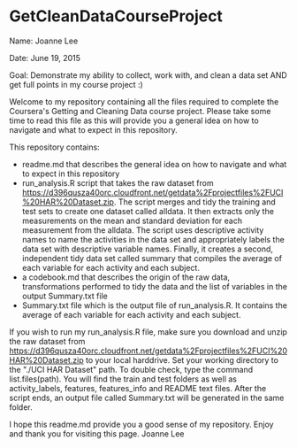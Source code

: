 # GetCleanDataCourseProject
Name: Joanne Lee

Date: June 19, 2015

Goal: Demonstrate my ability to collect, work with, and clean a data set AND get full points in my course project :)

Welcome to my repository containing all the files required to complete the Coursera's Getting and Cleaning Data course project. Please take some time to read this file as this will provide you a general idea on how to navigate and what to expect in this repository. 

This repository contains:
- readme.md that describes the general idea on how to navigate and what to expect in this repository
- run_analysis.R script that takes the raw dataset from https://d396qusza40orc.cloudfront.net/getdata%2Fprojectfiles%2FUCI%20HAR%20Dataset.zip. The script merges and tidy the training and test sets to create one dataset called alldata. It then extracts only the measurements on the mean and standard deviation for each measurement from the alldata. The script uses descriptive activity names to name the activities in the data set and appropriately labels the data set with descriptive variable names. Finally, it creates a second, independent tidy data set called summary that compiles the average of each variable for each activity and each subject.
- a codebook.md that describes the origin of the raw data, transformations performed to tidy the data and the list of variables in the output Summary.txt file
- Summary.txt file which is the output file of run_analysis.R. It contains the average of each variable for each activity and each subject.

If you wish to run my run_analysis.R file, make sure you download and unzip the raw dataset from https://d396qusza40orc.cloudfront.net/getdata%2Fprojectfiles%2FUCI%20HAR%20Dataset.zip to your local harddrive. Set your working directory to the "./UCI HAR Dataset" path. To double check, type the command list.files(path). You will find the train and test folders as well as activity_labels, features, features_info and README text files. After the script ends, an output file called Summary.txt will be generated in the same folder. 

I hope this readme.md provide you a good sense of my repository. Enjoy and thank you for visiting this page.
Joanne Lee
